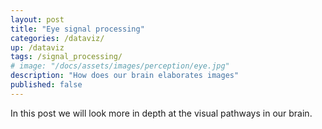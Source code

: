 ```yaml
---
layout: post
title: "Eye signal processing"
categories: /dataviz/
up: /dataviz
tags: /signal_processing/
# image: "/docs/assets/images/perception/eye.jpg"
description: "How does our brain elaborates images"
published: false
---
```


In this post we will look more in depth at the visual pathways in our brain.

